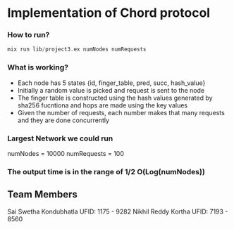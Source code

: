 # **Implementation of Chord protocol**


### **How to run?**

```elixir
mix run lib/project3.ex numNodes numRequests
```
### **What is working?**
* Each node has 5 states {id, finger_table, pred, succ, hash_value}
* Initially a random value is picked and request is sent to the node
* The finger table is constructed using the hash values generated by sha256 fucntiona and hops are made using the key values
* Given the number of requests, each number makes that many requests and they are done concurrently

### **Largest Network we could run**
numNodes = 10000
numRequests = 100

### **The output time is in the range of 1/2 O(Log(numNodes))**

## **Team Members**
Sai Swetha Kondubhatla      UFID: 1175 - 9282
Nikhil Reddy Kortha         UFID: 7193 - 8560



